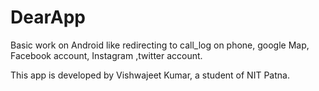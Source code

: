 # DearApp
Basic work on Android like redirecting to call_log on phone, google Map, Facebook account, Instagram ,twitter account.

This app is developed by Vishwajeet Kumar, a student of NIT Patna.
